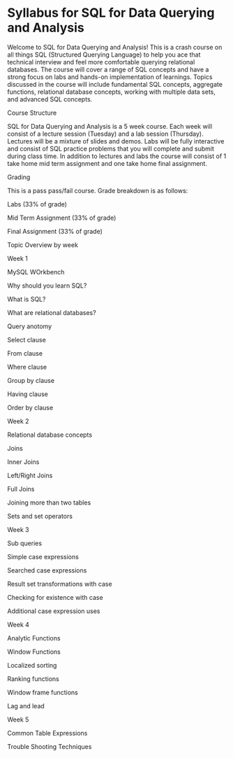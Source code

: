 # Syllabus for SQL for Data Querying and Analysis

Welcome to SQL for Data Querying and Analysis!  This is a crash course on all things SQL (Structured Querying Language) to help you ace that technical interview and feel more comfortable querying relational databases.  The course will cover a range of SQL concepts and have a strong focus on labs and hands-on implementation of learnings.  Topics discussed in the course will include fundamental SQL concepts, aggregate functions, relational database concepts, working with multiple data sets, and advanced SQL concepts.


Course Structure

SQL for Data Querying and Analysis is a 5 week course.  Each week will consist of a lecture session (Tuesday) and a lab session (Thursday).  Lectures will be a mixture of slides and demos.  Labs will be fully interactive and consist of SQL practice problems that you will complete and submit during class time.  In addition to lectures and labs the course will consist of 1 take home mid term assignment and one take home final assignment.

Grading

This is a pass pass/fail course.  Grade breakdown is as follows:

Labs (33% of grade)

Mid Term Assignment (33% of grade)

Final Assignment (33% of grade)

Topic Overview by week

Week 1

MySQL WOrkbench

Why should you learn SQL?

What is SQL?

What are relational databases?

Query anotomy

Select clause

From clause

Where clause

Group by clause

Having clause

Order by clause

Week 2

Relational database concepts

Joins

Inner Joins

Left/Right Joins

Full Joins

Joining more than two tables

Sets and set operators

Week 3

Sub queries

Simple case expressions

Searched case expressions

Result set transformations with case

Checking for existence with case

Additional case expression uses

Week 4

Analytic Functions

Window Functions

Localized sorting

Ranking functions

Window frame functions

Lag and lead

Week 5

Common Table Expressions

Trouble Shooting Techniques
